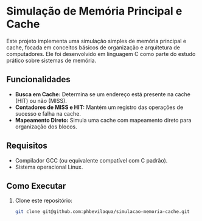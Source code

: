 # Simulação de Memória Principal e Cache

Este projeto implementa uma simulação simples de memória principal e cache, focada em conceitos básicos de organização e arquitetura de computadores. Ele foi desenvolvido em linguagem C como parte do estudo prático sobre sistemas de memória.

## Funcionalidades

- **Busca em Cache:** Determina se um endereço está presente na cache (HIT) ou não (MISS).
- **Contadores de MISS e HIT:** Mantém um registro das operações de sucesso e falha na cache.
- **Mapeamento Direto:** Simula uma cache com mapeamento direto para organização dos blocos.

## Requisitos

- Compilador GCC (ou equivalente compatível com C padrão).
- Sistema operacional Linux.

## Como Executar

1. Clone este repositório:
   ```bash
   git clone git@github.com:phbevilaqua/simulacao-memoria-cache.git
